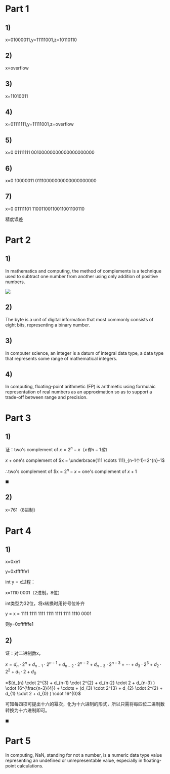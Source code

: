 # Part 1
## 1)
x=01000011,y=11111001,z=10110110
## 2)
x=overflow
## 3)
x=11010011
## 4)
x=01111111,y=11111001,z=overflow
## 5)
x=0 01111111 00100000000000000000000
## 6)
x=0 10000011 01110000000000000000000
## 7)
x=0 01111101 11001100110011001100110

精度误差
# Part 2
## 1)
In mathematics and computing, the method of complements is a technique used to subtract one number from another using only addition of positive numbers.

![](https://upload.wikimedia.org/wikipedia/commons/2/26/Complement_numbering_gnangarra.JPG)
## 2)
The byte is a unit of digital information that most commonly consists of eight bits, representing a binary number.
## 3)
In computer science, an integer is a datum of integral data type, a data type that represents some range of mathematical integers.
## 4)
In computing, floating-point arithmetic (FP) is arithmetic using formulaic representation of real numbers as an approximation so as to support a trade-off between range and precision.
# Part 3
## 1)
证：two's complement of $x = 2^{n}-x（x有n-1位）$

$x$ + one's complement of $x = \underbrace{111 \cdots 111}_{n-1个1}=2^{n}-1$

$\therefore$two's complement of $x = $2^{n}-x$ = one's complement of $x +1$

$\blacksquare$
## 2)
x=761（8进制）
# Part 4
## 1)
x=0xe1

y=0xffffffe1

int y = x过程：

x=1110 0001（2进制，8位）

int类型为32位，将x转换时用符号位补齐

y = x = 1111 1111 1111 1111 1111 1111 1110 0001

则y=0xffffffe1
## 2)
证：对二进制数x，

$x=d_{n} \cdot 2^{n} + d_{n-1} \cdot 2^{n-1} + d_{n-2} \cdot 2^{n-2} + d_{n-3} \cdot 2^{n-3} + \cdots + d_{3} \cdot 2^{3} + d_{2} \cdot 2^{2} + d_{1} \cdot 2 + d_{0}$ 

=$(d_{n} \cdot 2^{3} + d_{n-1} \cdot 2^{2} + d_{n-2} \cdot 2 + d_{n-3} ) \cdot 16^{\frac{n-3}{4}} + \cdots + (d_{3} \cdot 2^{3} + d_{2} \cdot 2^{2} + d_{1} \cdot 2 + d_{0} ) \cdot 16^{0}$

可知每四项可提出十六的幂次，化为十六进制的形式，所以只需将每四位二进制数转换为十六进制即可。

$\blacksquare$
# Part 5
In computing, NaN, standing for not a number, is a numeric data type value representing an undefined or unrepresentable value, especially in floating-point calculations. 